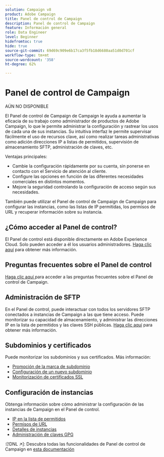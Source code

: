 ```yaml
---
solution: Campaign v8
product: Adobe Campaign
title: Panel de control de Campaign
description: Panel de control de Campaign
feature: Información general
role: Data Engineer
level: Beginner
hidefromtoc: true
hide: true
source-git-commit: 69d69c909e6b17ca3f5fb18d6680aa51d0d701cf
workflow-type: tm+mt
source-wordcount: '358'
ht-degree: 62%

---
```


# Panel de control de Campaign

AÚN NO DISPONIBLE

El Panel de control de Campaign de Campaign le ayuda a aumentar la eficacia de su trabajo como administrador de productos de Adobe Campaign, lo que le permite administrar la configuración y rastrear los usos de cada una de sus instancias. Su intuitiva interfaz le permite supervisar fácilmente el uso de recursos clave, así como realizar tareas administrativas como adición direcciones IP a listas de permitidos, supervisión de almacenamiento SFTP, administración de claves, etc.

Ventajas principales:

* Cambie la configuración rápidamente por su cuenta, sin ponerse en contacto con el Servicio de atención al cliente.
* Configure las opciones en función de las diferentes necesidades comerciales en distintos momentos.
* Mejore la seguridad controlando la configuración de acceso según sus necesidades.

También puede utilizar el Panel de control de Campaign de Campaign para configurar las instancias, como las listas de IP permitidas, los permisos de URL y recuperar información sobre su instancia.

## ¿Cómo acceder al Panel de control?

El Panel de control está disponible directamente en Adobe Experience Cloud. Solo pueden acceder a él los usuarios administradores. [Haga clic aquí](https://experienceleague.adobe.com/docs/control-panel/using/discover-control-panel/accessing-control-panel.html) para obtener más información.

## Preguntas frecuentes sobre el Panel de control

[Haga clic aquí ](https://experienceleague.adobe.com/docs/control-panel/using/discover-control-panel/key-features.html) para acceder a las preguntas frecuentes sobre el Panel de control de Campaign.

## Administración de SFTP

En el Panel de control, puede interactuar con todos los servidores SFTP conectados a instancias de Campaign a las que tiene acceso. Puede monitorizar su capacidad de almacenamiento, y administrar las direcciones IP en la lista de permitidos y las claves SSH públicas. [Haga clic aquí](https://experienceleague.adobe.com/docs/control-panel/using/sftp-management/about-sftp-management.html?lang=es#sftp-management) para obtener más información.

## Subdominios y certificados

Puede monitorizar los subdominios y sus certificados. Más información:
* [Promoción de la marca de subdominio](https://experienceleague.adobe.com/docs/control-panel/using/subdomains-and-certificates/subdomains-branding.html)
* [Configuración de un nuevo subdominio](https://experienceleague.adobe.com/docs/control-panel/using/subdomains-and-certificates/setting-up-new-subdomain.html)
* [Monitorización de certificados SSL](https://experienceleague.adobe.com/docs/control-panel/using/subdomains-and-certificates/monitoring-ssl-certificates.html)

## Configuración de instancias

Obtenga información sobre cómo administrar la configuración de las instancias de Campaign en el Panel de control.
* [IP en la lista de permitidos](https://experienceleague.adobe.com/docs/control-panel/using/instances-settings/ip-allow-listing-instance-access.html)
* [Permisos de URL](https://experienceleague.adobe.com/docs/control-panel/using/instances-settings/url-permissions.html)
* [Detalles de instancias](https://experienceleague.adobe.com/docs/control-panel/using/instances-settings/instance-details.html)
* [Administración de claves GPG](https://experienceleague.adobe.com/docs/control-panel/using/instances-settings/gpg-keys-management.html)

:[!DNL :arrow_upper_right:]: Descubra todas las funcionalidades de Panel de control de Campaign en [esta documentación](https://experienceleague.adobe.com/docs/control-panel/using/control-panel-home.html?lang=es)
